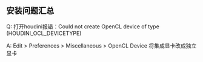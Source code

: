 ## 安装问题汇总

Q: 打开houdini报错：Could not create OpenCL device of type (HOUDINI_OCL_DEVICETYPE)

A: Edit > Preferences > Miscellaneous > OpenCL Device 将集成显卡改成独立显卡

